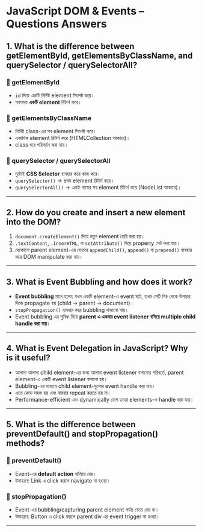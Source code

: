 # JavaScript DOM & Events – Questions Answers

## 1. What is the difference between getElementById, getElementsByClassName, and querySelector / querySelectorAll?

### 🔹 getElementById
- `id` দিয়ে একটি নির্দিষ্ট element সিলেক্ট করে।  
- সবসময় **একটি element** রিটার্ন করে।  

### 🔹 getElementsByClassName
- নির্দিষ্ট class-এর সব element সিলেক্ট করে।  
- একাধিক element রিটার্ন করে (HTMLCollection আকারে)।  
- class ধরে পরিবর্তন করা যায়।  

### 🔹 querySelector / querySelectorAll
- দুটোই **CSS Selector** ব্যবহার করে কাজ করে।  
- `querySelector()` → প্রথম element রিটার্ন করে।  
- `querySelectorAll()` → একই নামের সব element রিটার্ন করে (NodeList আকারে)।  

---

## 2. How do you create and insert a new element into the DOM?

1. `document.createElement()` দিয়ে নতুন element তৈরি করা হয়।  
2. `.textContent`, `.innerHTML`, বা `setAttribute()` দিয়ে property সেট করা যায়।  
3. যেকোনো parent element-এর ভেতরে `appendChild()`, `append()` বা `prepend()` ব্যবহার করে DOM manipulate করা যায়।  

---

## 3. What is Event Bubbling and how does it work?

- **Event bubbling** মানে হলো: যখন একটি element-এ event ঘটে, তখন সেটি নিচ থেকে উপরের দিকে propagate হয় (child → parent → document)।  
- `stopPropagation()` ব্যবহার করে bubbling থামানো যায়।  
- Event bubbling এর সুবিধা নিয়ে **parent এ একবার event listener বসিয়ে multiple child handle করা যায়**।  

---

## 4. What is Event Delegation in JavaScript? Why is it useful?

- আলাদা আলাদা child element-এর জন্য আলাদা event listener বসানোর পরিবর্তে, parent element-এ একটি event listener বসানো হয়।  
- Bubbling-এর মাধ্যমে child element-গুলোর event handle করা যায়।  
- এতে কোড সহজ হয় এবং বারবার repeat করতে হয় না।  
- Performance-efficient এবং dynamically যোগ হওয়া elements-ও handle করা যায়।  

---

## 5. What is the difference between preventDefault() and stopPropagation() methods?

### 🔹 preventDefault()
- Event-এর **default action** থামিয়ে দেয়।  
- উদাহরণ: Link এ click করলে navigate না হওয়া।  

### 🔹 stopPropagation()
- Event-এর bubbling/capturing parent element পর্যন্ত যেতে দেয় না।  
- উদাহরণ: Button এ click করলে parent div এর event trigger না হওয়া।  

---

